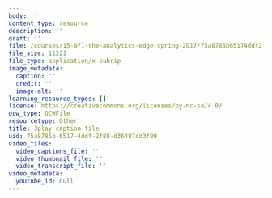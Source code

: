 ```yaml
---
body: ''
content_type: resource
description: ''
draft: ''
file: /courses/15-071-the-analytics-edge-spring-2017/75a8785b65174ddf2f88d36487cd3f09_isTQo2B_1Ng.srt
file_size: 11221
file_type: application/x-subrip
image_metadata:
  caption: ''
  credit: ''
  image-alt: ''
learning_resource_types: []
license: https://creativecommons.org/licenses/by-nc-sa/4.0/
ocw_type: OCWFile
resourcetype: Other
title: 3play caption file
uid: 75a8785b-6517-4ddf-2f88-d36487cd3f09
video_files:
  video_captions_file: ''
  video_thumbnail_file: ''
  video_transcript_file: ''
video_metadata:
  youtube_id: null
---
```

